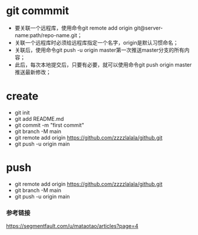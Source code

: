 # git commmit
 - 要关联一个远程库，使用命令git remote add origin git@server-name:path/repo-name.git；
 - 关联一个远程库时必须给远程库指定一个名字，origin是默认习惯命名；
 - 关联后，使用命令git push -u origin master第一次推送master分支的所有内容；
 - 此后，每次本地提交后，只要有必要，就可以使用命令git push origin master推送最新修改；


# create
- git init
- git add README.md
- git commit -m "first commit"
- git branch -M main
- git remote add origin https://github.com/zzzzlalala/github.git
- git push -u origin main


# push
- git remote add origin https://github.com/zzzzlalala/github.git
- git branch -M main
- git push -u origin main
  
### 参考链接
https://segmentfault.com/u/mataotao/articles?page=4